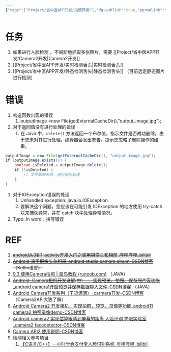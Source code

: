 ```yaml
---
{"tags":["Project/省中医APP开发/拍照界面"],"dg-publish":true,"permalink":"/Project/省中医APP开发/相机开发/","dgPassFrontmatter":true}
---
```


# 任务
1. 如果进行人脸检测 ，不间断地抓取多张照片，需要 [[Project/省中医APP开发/Camera2开发\|Camera2开发]]
2.  [[Project/省中医APP开发/实时检测舌头\|实时检测舌头]]
3. [[Project/省中医APP开发/静态检测舌头\|静态检测舌头]] （目前选定静态图片进行检测）



# 错误
1. 构造函数出现的错误
	1. outputImage =new File(getExternalCacheDir(),"output_image.jpg");
2. 对于返回值没有进行处理的错误
	1. 在 Java 中，`delete()` 方法返回一个布尔值，指示文件是否成功删除。由于您未对其进行处理，编译器会发出警告，提示您忽略了删除操作的结果。
```java
outputImage = new File(getExternalCacheDir(), "output_image.jpg");
if (outputImage.exists()) {
    boolean isDeleted = outputImage.delete();
    if (!isDeleted) {
        // 文件删除失败，进行相应处理
    }
}
```
1. 对于IOException错误的处理
	1. Unhandled exception: java.io.IOException
	2. 要解决这个问题，您应该在可能引发 IOException 的地方使用 try-catch 块来捕获异常，并在 catch 块中处理异常情况。
2. Typo: In word：拼写错误


# REF
1. ~~[android从0到1-activity开发入门之调用摄像头和相册_哔哩哔哩_bilibili](https://www.bilibili.com/video/BV1Hq4y1u7QX/?spm_id_from=333.337.search-card.all.click&vd_source=ed636aea03b32e53457a090439165487)~~
2. ~~[Android 调用摄像头和相册_android studio camera album-CSDN博客](https://blog.csdn.net/CSDN_handsome/article/details/121717404?ops_request_misc=%257B%2522request%255Fid%2522%253A%2522167067553616782425177338%2522%252C%2522scm%2522%253A%252220140713.130102334.pc%255Fall.%2522%257D&request_id=167067553616782425177338&biz_id=0&utm_medium=distribute.pc_search_result.none-task-blog-2~all~first_rank_ecpm_v1~rank_v31_ecpm-1-121717404-null-null.142^v68^control,201^v4^add_ask,213^v2^t3_control1&utm_term=kotlin%E8%B0%83%E7%94%A8%E7%9B%B8%E6%9C%BA&spm=1018.2226.3001.4187+)（Kotlin语言）~~
3. [9.3 使用Camera拍照 | 菜鸟教程 (runoob.com)](https://www.runoob.com/w3cnote/android-tutorial-camera.html) （JAVA）
4. ~~[Android: Camera相机开发详解(中) ——实现预览、拍照、保存照片等功能_android camera1开启预览并保存数据导入文件-CSDN博客](https://blog.csdn.net/arraiy/article/details/107193877) （JAVA）~~
5. [Android Camera开发系列（干货满满）_carmera开发-CSDN博客](https://blog.csdn.net/Mr_ZJC/article/details/120963904)（Camera2API大致了解）
6. [Android Camera2 开发相机，实现拍照，预览，录像等功能_android11 camera2 拍照录像demo-CSDN博客](https://blog.csdn.net/Yrainy_D/article/details/112018134)
7. [Android camera2 实现估算眼睛到屏幕的距离 人脸识别 护眼实验室_camera2 facedetector-CSDN博客](https://blog.csdn.net/qq_38366777/article/details/103637189)
8. [Camera API2 使用说明-CSDN博客](https://blog.csdn.net/ChaoLi_Chen/article/details/131527858)
9. 检测相关参考项目
	1. [【C语言/C++】一小时学会支付宝人脸识别系统_哔哩哔哩_bilibili](https://www.bilibili.com/video/BV1io4y127yC/?spm_id_from=333.337.search-card.all.click&vd_source=ed636aea03b32e53457a090439165487)